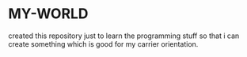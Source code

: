 # MY-WORLD
created this repository just to learn the programming stuff so that i can create something which is good for my carrier orientation.
